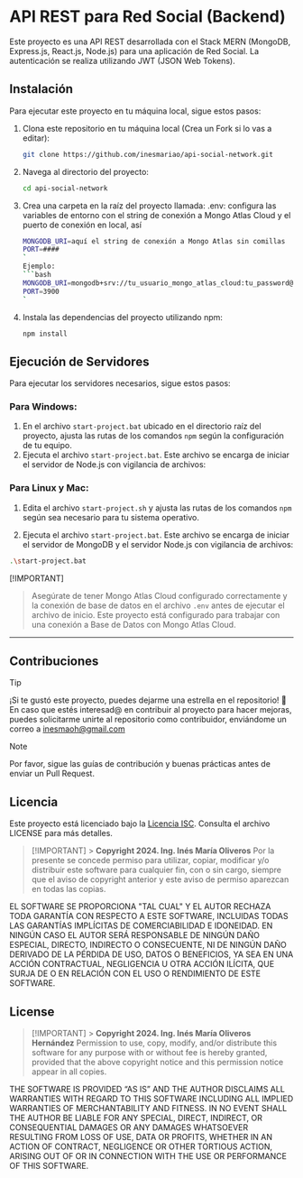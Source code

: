 # API REST para Red Social (Backend)

Este proyecto es una API REST desarrollada con el Stack MERN (MongoDB, Express.js, React.js, Node.js) para una aplicación de Red Social. La autenticación se realiza utilizando JWT (JSON Web Tokens).

## Instalación

Para ejecutar este proyecto en tu máquina local, sigue estos pasos:

1. Clona este repositorio en tu máquina local (Crea un Fork si lo vas a editar):

   ```bash
   git clone https://github.com/inesmariao/api-social-network.git
   ```

2. Navega al directorio del proyecto:

   ```bash
   cd api-social-network
   ```

3. Crea una carpeta en la raíz del proyecto llamada: .env: configura las variables de entorno con el string de conexión a Mongo Atlas Cloud y el puerto de conexión en local, así

   ````bash
   MONGODB_URI=aquí el string de conexión a Mongo Atlas sin comillas
   PORT=####
   `
   Ejemplo:
   ```bash
   MONGODB_URI=mongodb+srv://tu_usuario_mongo_atlas_cloud:tu_password@tu_cluster.configuración_de_mongo.mongodb.net/tu_nombre_bd?retryWrites=true&w=majority
   PORT=3900
   `
   ````

4. Instala las dependencias del proyecto utilizando npm:

   ```bash
   npm install
   ```

## Ejecución de Servidores

Para ejecutar los servidores necesarios, sigue estos pasos:

### Para Windows:

1. En el archivo `start-project.bat` ubicado en el directorio raíz del proyecto, ajusta las rutas de los comandos `npm` según la configuración de tu equipo.
2. Ejecuta el archivo `start-project.bat`. Este archivo se encarga de iniciar el servidor de Node.js con vigilancia de archivos:

### Para Linux y Mac:

1. Edita el archivo `start-project.sh` y ajusta las rutas de los comandos `npm` según sea necesario para tu sistema operativo.

2. Ejecuta el archivo `start-project.bat`. Este archivo se encarga de iniciar el servidor de MongoDB y el servidor Node.js con vigilancia de archivos:

```bash
.\start-project.bat
```

[!IMPORTANT]

> Asegúrate de tener Mongo Atlas Cloud configurado correctamente y la conexión de base de datos en el archivo `.env` antes de ejecutar el archivo de inicio. Este proyecto está configurado para trabajar con una conexión a Base de Datos con Mongo Atlas Cloud.

---

## Contribuciones

> [!TIP]
> ¡Si te gustó este proyecto, puedes dejarme una estrella en el repositorio! 🌟
> En caso que estés interesad@ en contribuir al proyecto para hacer mejoras, puedes solicitarme unirte al repositorio como contribuidor, enviándome un correo a inesmaoh@gmail.com

> [!NOTE]
> Por favor, sigue las guías de contribución y buenas prácticas antes de enviar un Pull Request.

## Licencia

Este proyecto está licenciado bajo la [Licencia ISC](https://opensource.org/licenses/ISC). Consulta el archivo LICENSE para más detalles.

> [!IMPORTANT] > **Copyright 2024. Ing. Inés María Oliveros**
> Por la presente se concede permiso para utilizar, copiar, modificar y/o distribuir este software para cualquier fin, con o sin cargo, siempre que el aviso de copyright anterior y este aviso de permiso aparezcan en todas las copias.

EL SOFTWARE SE PROPORCIONA "TAL CUAL" Y EL AUTOR RECHAZA TODA GARANTÍA CON RESPECTO A ESTE SOFTWARE, INCLUIDAS TODAS LAS GARANTÍAS IMPLÍCITAS DE COMERCIABILIDAD E IDONEIDAD. EN NINGÚN CASO EL AUTOR SERÁ RESPONSABLE DE NINGÚN DAÑO ESPECIAL, DIRECTO, INDIRECTO O CONSECUENTE, NI DE NINGÚN DAÑO DERIVADO DE LA PÉRDIDA DE USO, DATOS O BENEFICIOS, YA SEA EN UNA ACCIÓN CONTRACTUAL, NEGLIGENCIA U OTRA ACCIÓN ILÍCITA, QUE SURJA DE O EN RELACIÓN CON EL USO O RENDIMIENTO DE ESTE SOFTWARE.

## License

> [!IMPORTANT] > **Copyright 2024. Ing. Inés María Oliveros Hernández**
> Permission to use, copy, modify, and/or distribute this software for any purpose with or without fee is hereby granted, provided that the above copyright notice and this permission notice appear in all copies.

THE SOFTWARE IS PROVIDED “AS IS” AND THE AUTHOR DISCLAIMS ALL WARRANTIES WITH REGARD TO THIS SOFTWARE INCLUDING ALL IMPLIED WARRANTIES OF MERCHANTABILITY AND FITNESS. IN NO EVENT SHALL THE AUTHOR BE LIABLE FOR ANY SPECIAL, DIRECT, INDIRECT, OR CONSEQUENTIAL DAMAGES OR ANY DAMAGES WHATSOEVER RESULTING FROM LOSS OF USE, DATA OR PROFITS, WHETHER IN AN ACTION OF CONTRACT, NEGLIGENCE OR OTHER TORTIOUS ACTION, ARISING OUT OF OR IN CONNECTION WITH THE USE OR PERFORMANCE OF THIS SOFTWARE.

